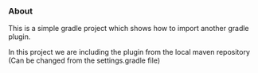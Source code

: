 ### About

This is a simple gradle project which shows how to import another gradle plugin.

In this project we are including the plugin from the local maven repository (Can be changed from the settings.gradle file)
